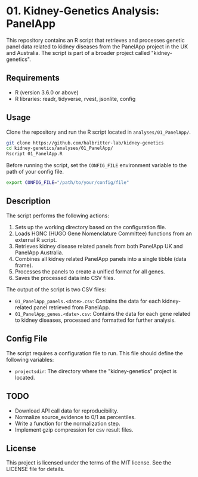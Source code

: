 # 01. Kidney-Genetics Analysis: PanelApp

This repository contains an R script that retrieves and processes genetic panel data related to kidney diseases from the PanelApp project in the UK and Australia. The script is part of a broader project called "kidney-genetics".

## Requirements

- R (version 3.6.0 or above)
- R libraries: readr, tidyverse, rvest, jsonlite, config

## Usage

Clone the repository and run the R script located in `analyses/01_PanelApp/`. 

```bash
git clone https://github.com/halbritter-lab/kidney-genetics
cd kidney-genetics/analyses/01_PanelApp/
Rscript 01_PanelApp.R
```

Before running the script, set the `CONFIG_FILE` environment variable to the path of your config file.

```bash
export CONFIG_FILE="/path/to/your/config/file"
```

## Description

The script performs the following actions:

1. Sets up the working directory based on the configuration file.
2. Loads HGNC (HUGO Gene Nomenclature Committee) functions from an external R script.
3. Retrieves kidney disease related panels from both PanelApp UK and PanelApp Australia.
4. Combines all kidney related PanelApp panels into a single tibble (data frame).
5. Processes the panels to create a unified format for all genes.
6. Saves the processed data into CSV files. 

The output of the script is two CSV files:

- `01_PanelApp_panels.<date>.csv`: Contains the data for each kidney-related panel retrieved from PanelApp.
- `01_PanelApp_genes.<date>.csv`: Contains the data for each gene related to kidney diseases, processed and formatted for further analysis.

## Config File

The script requires a configuration file to run. This file should define the following variables:

- `projectsdir`: The directory where the "kidney-genetics" project is located.

## TODO

- Download API call data for reproducibility.
- Normalize source_evidence to 0/1 as percentiles.
- Write a function for the normalization step.
- Implement gzip compression for csv result files.

## License

This project is licensed under the terms of the MIT license. See the LICENSE file for details.
